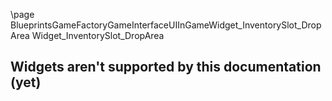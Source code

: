 \page BlueprintsGameFactoryGameInterfaceUIInGameWidget_InventorySlot_DropArea Widget_InventorySlot_DropArea
## Widgets aren't supported by this documentation (yet)
